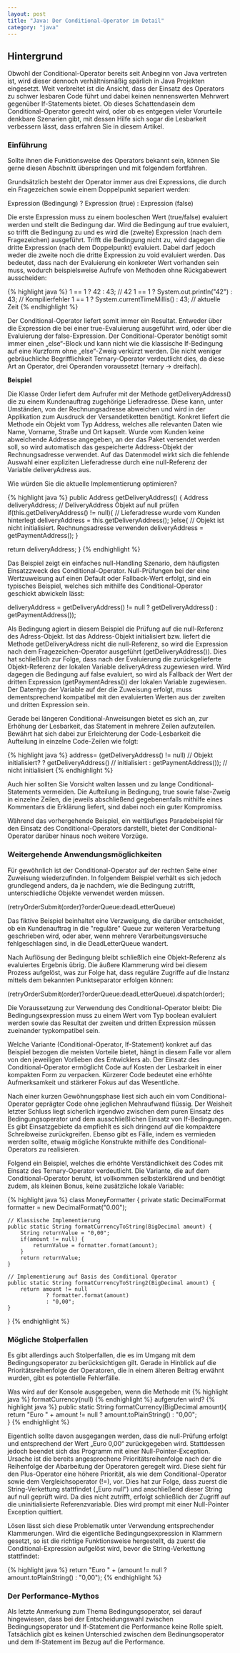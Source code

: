 ```yaml
---
layout: post
title: "Java: Der Conditional-Operator im Detail"
category: "java"
---
```




## Hintergrund
Obwohl der Conditional-Operator bereits seit Anbeginn von Java vertreten ist, wird dieser dennoch verhältnismäßig spärlich in Java Projekten eingesetzt. Weit verbreitet ist die Ansicht, dass der Einsatz des Operators zu schwer lesbaren Code führt und dabei keinen nennenswerten Mehrwert gegenüber If-Statements bietet.
Ob dieses Schattendasein dem Conditional-Operator gerecht wird, oder ob es entgegen vieler Vorurteile denkbare Szenarien gibt, mit dessen Hilfe sich sogar die Lesbarkeit verbessern lässt, dass erfahren Sie in diesem Artikel.

### Einführung
Sollte ihnen die Funktionsweise des Operators bekannt sein, können Sie gerne diesen Abschnitt überspringen und mit folgendem fortfahren.

Grundsätzlich besteht der Operator immer aus drei Expressions, die durch ein Fragezeichen sowie einem Doppelpunkt separiert werden:

Expression (Bedingung) ? Expression (true) : Expression (false)

Die erste Expression muss zu einem booleschen Wert (true/false) evaluiert werden und stellt die Bedingung dar. Wird die Bedingung auf true evaluiert, so trifft die Bedingung zu und es wird die (zweite) Expression (nach dem Fragezeichen) ausgeführt. Trifft die Bedingung nicht zu, wird dagegen die dritte Expression (nach dem Doppelpunkt) evaluiert. Dabei darf jedoch weder die zweite noch die dritte Expression zu void evaluiert werden. Das bedeutet, dass nach der Evaluierung ein konkreter Wert vorhanden sein muss, wodurch beispielsweise Aufrufe von Methoden ohne Rückgabewert ausscheiden:

{% highlight java %}
1 == 1 ? 42 : 43; // 42 
1 == 1 ? System.out.println("42") : 43; // Kompilierfehler
1 == 1 ? System.currentTimeMillis() : 43; // aktuelle Zeit
{% endhighlight %}

Der Conditional-Operator liefert somit immer ein Resultat. Entweder über die Expression die bei einer true-Evaluierung ausgeführt wird, oder über die Evaluierung der false-Expression. Der Conditional-Operator benötigt somit immer einen „else“-Block und kann nicht wie die klassische If-Bedingung auf eine Kurzform ohne „else“-Zweig verkürzt werden.
Die nicht weniger gebräuchliche Begrifflichkeit Ternary-Operator verdeutlicht dies, da diese Art an Operator, drei Operanden voraussetzt (ternary -> dreifach).

<strong>Beispiel</strong>

Die Klasse Order liefert dem Aufrufer mit der Methode getDeliveryAddress() die zu einem Kundenauftrag zugehörige Lieferadresse. Diese kann, unter Umständen, von der Rechnungsadresse abweichen und wird in der Applikation zum Ausdruck der Versandetiketten benötigt.
Konkret liefert die Methode ein Objekt vom Typ Address, welches alle relevanten Daten wie Name, Vorname, Straße und Ort kapselt.
Wurde vom Kunden keine abweichende Addresse angegeben, an der das Paket versendet werden soll, so wird automatisch das gespeicherte Address-Objekt der Rechnungsadresse verwendet. Auf das Datenmodel wirkt sich die fehlende Auswahl einer expliziten Lieferadresse durch eine null-Referenz der Variable deliveryAdress aus.

Wie würden Sie die aktuelle Implementierung optimieren?

{% highlight java %}
public Address getDeliveryAddress() {
  Address deliveryAddress;
  // DeliveryAddress Objekt auf null prüfen
  if(this.getDeliveryAddress() != null){
   // Lieferadresse wurde vom Kunden hinterlegt
   deliveryAddress = this.getDeliveryAddress();
  }else{
   // Objekt ist nicht initialisiert. Rechnungsadresse verwenden
   deliveryAddress = getPaymentAddress();
  }
  
  return deliveryAddress;
}
{% endhighlight %}

Das Beispiel zeigt ein einfaches null-Handling Szenario, dem häufigsten Einsatzzweck des Conditional-Operator. 
Null-Prüfungen bei der eine Wertzuweisung auf einen Default oder Fallback-Wert erfolgt, sind ein typisches Beispiel, welches sich mithilfe des Conditional-Operator geschickt abwickeln lässt:

deliveryAddress = getDeliveryAddress() != null ? getDeliveryAddress() : getPaymentAddress());

Als Bedingung agiert in diesem Beispiel die Prüfung auf die null-Referenz des Adress-Objekt. Ist das Address-Objekt initialisiert bzw. liefert die Methode getDeliveryAdress nicht die null-Referenz, so wird die Expression nach dem Fragezeichen-Operator ausgeführt (getDeliveryAddress()).
Dies hat schließlich zur Folge, dass nach der Evaluierung die zurückgelieferte Objekt-Referenz der lokalen Variable deliveryAdress zugewiesen wird.
Wird dagegen die Bedingung auf false evaluiert, so wird als Fallback der Wert der dritten Expression (getPaymentAdress()) der lokalen Variable zugewiesen.
Der Datentyp der Variable auf der die Zuweisung erfolgt, muss dementsprechend kompatibel mit den evaluierten Werten aus der zweiten und dritten Expression sein.

Gerade bei längeren Conditional-Anweisungen bietet es sich an, zur Erhöhung der Lesbarkeit, das Statement in mehrere Zeilen aufzuteilen.
Bewährt hat sich dabei zur Erleichterung der Code-Lesbarkeit die Aufteilung in einzelne Code-Zeilen wie folgt:

{% highlight java %}
address= (getDeliveryAddress() != null) // Objekt initialisiert?
       ? getDeliveryAddress()  // initialisiert
       : getPaymentAddress()); // nicht initialisiert
{% endhighlight %}

Auch hier sollten Sie Vorsicht walten lassen und zu lange Conditional-Statements vermeiden. Die Aufteilung in Bedingung, true sowie false-Zweig in einzelne Zeilen, die jeweils abschließend gegebenenfalls mithilfe eines Kommentars die Erklärung liefert, sind dabei noch ein guter Kompromiss.

Während das vorhergehende Beispiel, ein weitläufiges Paradebeispiel für den Einsatz des Conditional-Operators darstellt, bietet der Conditional-Operator darüber hinaus noch weitere Vorzüge.

### Weitergehende Anwendungsmöglichkeiten
Für gewöhnlich ist der Conditional-Operator auf der rechten Seite einer Zuweisung wiederzufinden.
In folgendem Beispiel verhält es sich jedoch grundlegend anders, da je nachdem, wie die Bedingung zutrifft, unterschiedliche Objekte verwendet werden müssen.

(retryOrderSubmit(order)?orderQueue:deadLetterQueue)

Das fiktive Beispiel beinhaltet eine Verzweigung, die darüber entscheidet, ob ein Kundenauftrag in die "reguläre" Queue zur weiteren Verarbeitung geschrieben wird, oder aber, wenn mehrere Verarbeitungsversuche fehlgeschlagen sind, in die DeadLetterQueue wandert.

Nach Auflösung der Bedingung bleibt schließlich eine Objekt-Referenz als evaluiertes Ergebnis übrig.
Die äußere Klammerung wird bei diesem Prozess aufgelöst, was zur Folge hat, dass reguläre Zugriffe auf die Instanz mittels dem bekannten Punktseparator erfolgen können:

(retryOrderSubmit(order)?orderQueue:deadLetterQueue).dispatch(order);

Die Voraussetzung zur Verwendung des Conditional-Operator bleibt: Die Bedingungsexpression muss zu einem Wert vom Typ boolean evaluiert werden sowie das Resultat der zweiten und dritten Expression müssen zueinander typkompatibel sein.

Welche Variante (Conditional-Operator, If-Statement) konkret auf das Beispiel bezogen die meisten Vorteile bietet, hängt in diesem Falle vor allem von den jeweiligen Vorlieben des Entwicklers ab. Der Einsatz des Conditional-Operator ermöglicht Code auf Kosten der Lesbarkeit in einer kompakten Form zu verpacken. Kürzerer Code bedeutet eine erhöhte Aufmerksamkeit und stärkerer Fokus auf das Wesentliche.

Nach einer kurzen Gewöhnungsphase liest sich auch ein vom Conditional-Operator geprägter Code ohne jeglichen Mehraufwand flüssig.
Der Weisheit letzter Schluss liegt sicherlich irgendwo zwischen dem puren Einsatz des Bedingungsoperator und dem ausschließlichen Einsatz von If-Bedingungen. Es gibt Einsatzgebiete da empfiehlt es sich dringend auf die kompaktere Schreibweise zurückgreifen. Ebenso gibt es Fälle, indem es vermieden werden sollte, etwaig mögliche Konstrukte mithilfe des Conditional-Operators zu realisieren.

Folgend ein Beispiel, welches die erhöhte Verständlichkeit des Codes mit Einsatz des Ternary-Operator verdeutlicht. Die Variante, die auf dem Conditional-Operator beruht, ist vollkommen selbsterklärend und benötigt zudem, als kleinen Bonus, keine zusätzliche lokale Variable:

{% highlight java %}
class MoneyFormatter {
private static DecimalFormat formatter = new DecimalFormat("0.00");

	// Klassische Implementierung
	public static String formatCurrencyToString(BigDecimal amount) {
		String returnValue = "0,00";
		if(amount != null) {
			returnValue = formatter.format(amount);
		}
		return returnValue;
	}
	
	// Implementierung auf Basis des Conditional Operator
	public static String formatCurrencyToString2(BigDecimal amount) {
		return amount != null
				? formatter.format(amount)
				: "0,00";
	}

}
{% endhighlight %}

### Mögliche Stolperfallen
Es gibt allerdings auch Stolperfallen, die es im Umgang mit dem Bedingungsoperator zu berücksichtigen gilt. Gerade in Hinblick auf die Prioritätsreihenfolge der Operatoren, die in einem älteren Beitrag erwähnt wurden, gibt es potentielle Fehlerfälle.

Was wird auf der Konsole ausgegeben, wenn die Methode mit
{% highlight java %}
formatCurrency(null)
{% endhighlight %}
aufgerufen wird?
{% highlight java %}
public static String formatCurrency(BigDecimal amount){
	return "Euro " + amount != null ? amount.toPlainString() : "0,00";	
}
{% endhighlight %}

Eigentlich sollte davon ausgegangen werden, dass die null-Prüfung erfolgt und entsprechend der Wert „Euro 0,00“ zurückgegeben wird.
Stattdessen jedoch beendet sich das Programm mit einer Null-Pointer-Exception.
Ursache ist die bereits angesprochene Prioritätsreihenfolge nach der die Reihenfolge der Abarbeitung der Operatoren geregelt wird. Diese sieht für den Plus-Operator eine höhere Priorität, als wie dem Conditional-Operator sowie dem Vergleichsoperator (!=), vor. Dies hat zur Folge, dass zuerst die String-Verkettung stattfindet („Euro null“) und anschließend dieser String auf null geprüft wird. Da dies nicht zutrifft, erfolgt schließlich der Zugriff auf die uninitialisierte Referenzvariable. Dies wird prompt mit einer Null-Pointer Exception quittiert.

Lösen lässt sich diese Problematik unter Verwendung entsprechender Klammerungen.
Wird die eigentliche Bedingungsexpression in Klammern gesetzt, so ist die richtige Funktionsweise hergestellt, da zuerst die Conditional-Expression aufgelöst wird, bevor die String-Verkettung stattfindet:

{% highlight java %}
return "Euro " + (amount != null ? amount.toPlainString() : "0,00");
{% endhighlight %}

### Der Performance-Mythos
Als letzte Anmerkung zum Thema Bedingungsoperator, sei darauf hingewiesen, dass bei der Entscheidungswahl zwischen Bedingungsoperator und If-Statement die Performance keine Rolle spielt. Tatsächlich gibt es keinen Unterschied zwischen dem Bedinungsoperator und dem If-Statement im Bezug auf die Performance.
